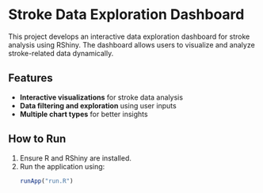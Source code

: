 # Stroke Data Exploration Dashboard

This project develops an interactive data exploration dashboard for stroke analysis using RShiny. The dashboard allows users to visualize and analyze stroke-related data dynamically.

## Features  
- **Interactive visualizations** for stroke data analysis  
- **Data filtering and exploration** using user inputs  
- **Multiple chart types** for better insights  

## How to Run  
1. Ensure R and RShiny are installed.  
2. Run the application using:  
   ```r
   runApp("run.R")
